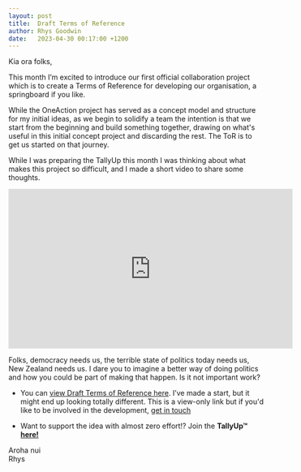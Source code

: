 ```yaml
---
layout: post
title:  Draft Terms of Reference
author: Rhys Goodwin
date:   2023-04-30 00:17:00 +1200
---
```

Kia ora folks,

This month I’m excited to introduce our first official collaboration project which is to create a Terms of Reference for developing our organisation, a springboard if you like.

While the OneAction project has served as a concept model and structure for my initial ideas, as we begin to solidify a team the intention is that we start from the beginning and build something together, drawing on what's useful in this initial concept project and discarding the rest. The ToR is to get us started on that journey. 

While I was preparing the TallyUp this month I was thinking about what makes this project so difficult, and I made a short video to share some thoughts. 

<iframe width="560" height="315" src="https://www.youtube-nocookie.com/embed/RmMK39s_CYM" title="YouTube video player" frameborder="0" allow="accelerometer; autoplay; clipboard-write; encrypted-media; gyroscope; picture-in-picture; web-share" allowfullscreen></iframe>

Folks, democracy needs us, the terrible state of politics today needs us, New Zealand needs us. I dare you to imagine a better way of doing politics and how you could be part of making that happen. Is it not important work? 

* You can <a href="https://1drv.ms/w/s!AvGHSPOtC-zpgRGEFDU47DdPg59w?e=0Sh2l8" target="_blank">view Draft Terms of Reference here</a>. I’ve made a start, but it might end up looking totally different. This is a view-only link but if you'd like to be involved in the development, [get in touch](mailto:rhys@team.oneaction.nz)

* Want to support the idea with almost zero effort!? Join the **TallyUp™ [here!]({{site.data.urls.join}})**

Aroha nui   
Rhys
